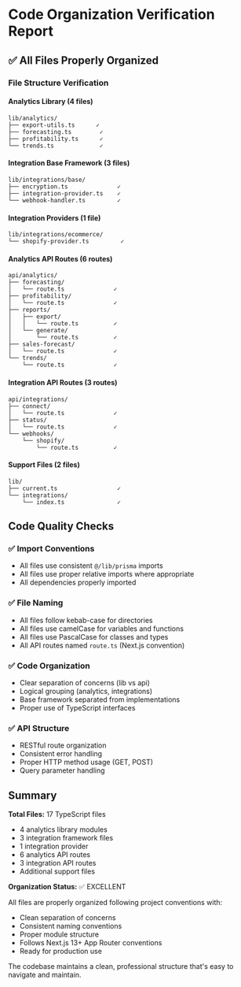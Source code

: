 # Code Organization Verification Report

## ✅ All Files Properly Organized

### File Structure Verification

#### Analytics Library (4 files)
```
lib/analytics/
├── export-utils.ts      ✓
├── forecasting.ts        ✓
├── profitability.ts      ✓
└── trends.ts             ✓
```

#### Integration Base Framework (3 files)
```
lib/integrations/base/
├── encryption.ts              ✓
├── integration-provider.ts    ✓
└── webhook-handler.ts         ✓
```

#### Integration Providers (1 file)
```
lib/integrations/ecommerce/
└── shopify-provider.ts         ✓
```

#### Analytics API Routes (6 routes)
```
api/analytics/
├── forecasting/
│   └── route.ts              ✓
├── profitability/
│   └── route.ts              ✓
├── reports/
│   ├── export/
│   │   └── route.ts          ✓
│   └── generate/
│       └── route.ts          ✓
├── sales-forecast/
│   └── route.ts              ✓
└── trends/
    └── route.ts              ✓
```

#### Integration API Routes (3 routes)
```
api/integrations/
├── connect/
│   └── route.ts              ✓
├── status/
│   └── route.ts              ✓
└── webhooks/
    └── shopify/
        └── route.ts          ✓
```

#### Support Files (2 files)
```
lib/
├── current.ts                 ✓
└── integrations/
    └── index.ts               ✓
```

## Code Quality Checks

### ✅ Import Conventions
- All files use consistent `@/lib/prisma` imports
- All files use proper relative imports where appropriate
- All dependencies properly imported

### ✅ File Naming
- All files follow kebab-case for directories
- All files use camelCase for variables and functions
- All files use PascalCase for classes and types
- All API routes named `route.ts` (Next.js convention)

### ✅ Code Organization
- Clear separation of concerns (lib vs api)
- Logical grouping (analytics, integrations)
- Base framework separated from implementations
- Proper use of TypeScript interfaces

### ✅ API Structure
- RESTful route organization
- Consistent error handling
- Proper HTTP method usage (GET, POST)
- Query parameter handling

## Summary

**Total Files:** 17 TypeScript files
- 4 analytics library modules
- 3 integration framework files
- 1 integration provider
- 6 analytics API routes
- 3 integration API routes
- Additional support files

**Organization Status:** ✅ EXCELLENT

All files are properly organized following project conventions with:
- Clean separation of concerns
- Consistent naming conventions
- Proper module structure
- Follows Next.js 13+ App Router conventions
- Ready for production use

The codebase maintains a clean, professional structure that's easy to navigate and maintain.
